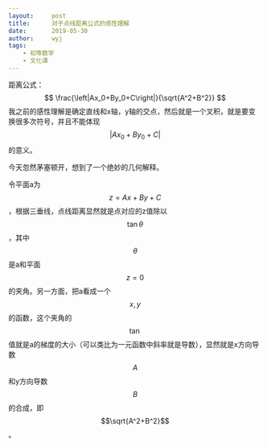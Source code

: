 ```yaml
---
layout:		post
title:		对于点线距离公式的感性理解
date:		2019-05-30
author:		wyj
tags:
    - 初等数学
    - 文化课
---
```


距离公式：
$$
\frac{\left|Ax_0+By_0+C\right|}{\sqrt{A^2+B^2}}
$$
我之前的感性理解是确定直线和x轴，y轴的交点，然后就是一个叉积，就是要变换很多次符号，并且不能体现$$\left|Ax_0+By_0+C\right|$$的意义。

今天忽然茅塞顿开，想到了一个绝妙的几何解释。

令平面a为$$z=Ax+By+C$$，根据三垂线，点线距离显然就是点对应的z值除以$$\tan\theta$$，其中$$\theta$$是a和平面$$z=0$$的夹角。另一方面，把a看成一个$$x,y$$的函数，这个夹角的$$\tan$$值就是a的梯度的大小（可以类比为一元函数中斜率就是导数），显然就是x方向导数$$A$$和y方向导数$$B$$的合成，即$$\sqrt{A^2+B^2}$$。


